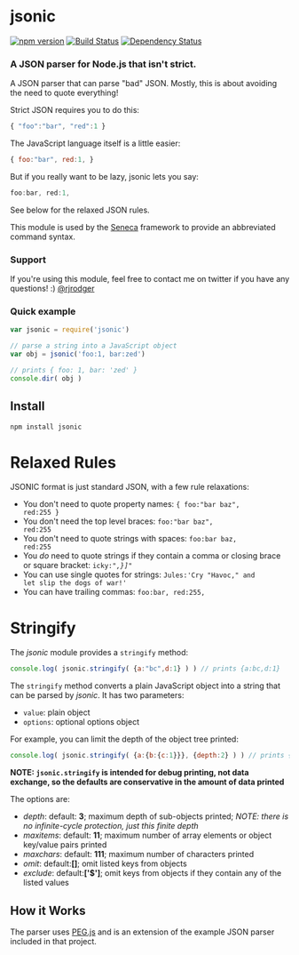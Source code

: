 # jsonic

[![npm version][npm-badge]][npm-url]
[![Build Status][travis-badge]][travis-url]
[![Dependency Status][david-badge]][david-url]


### A JSON parser for Node.js that isn't strict.


A JSON parser that can parse "bad" JSON. Mostly, this is about
avoiding the need to quote everything!

Strict JSON requires you to do this:

```JavaScript
{ "foo":"bar", "red":1 }
```

The JavaScript language itself is a little easier:

```JavaScript
{ foo:"bar", red:1, }
```

But if you really want to be lazy, jsonic lets you say:

```JavaScript
foo:bar, red:1,
```

See below for the relaxed JSON rules.



This module is used by the [Seneca](http://senecajs.org) framework to
provide an abbreviated command syntax.

### Support

If you're using this module, feel free to contact me on twitter if you have any questions! :) [@rjrodger](http://twitter.com/rjrodger)

### Quick example

```JavaScript
var jsonic = require('jsonic')

// parse a string into a JavaScript object
var obj = jsonic('foo:1, bar:zed')

// prints { foo: 1, bar: 'zed' }
console.dir( obj )

```

## Install

```sh
npm install jsonic
```


# Relaxed Rules

JSONIC format is just standard JSON, with a few rule relaxations:

   * You don't need to quote property names: <code>{ foo:"bar baz", red:255 }</code>
   * You don't need the top level braces: <code>foo:"bar baz", red:255</code>
   * You don't need to quote strings with spaces: <code>foo:bar baz, red:255</code>
   * You _do_ need to quote strings if they contain a comma or closing brace or square bracket: <code>icky:"_,}]_"</code>
   * You can use single quotes for strings: <code>Jules:'Cry "Havoc," and let slip the dogs of war!'</code>
   * You can have trailing commas: <code>foo:bar, red:255, </code>


# Stringify

The _jsonic_ module provides a `stringify` method:

``` js
console.log( jsonic.stringify( {a:"bc",d:1} ) ) // prints {a:bc,d:1} 
```

The `stringify` method converts a plain JavaScript object into a
string that can be parsed by _jsonic_. It has two parameters:

   * `value`: plain object
   * `options`: optional options object

For example, you can limit the depth of the object tree printed:

``` js
console.log( jsonic.stringify( {a:{b:{c:1}}}, {depth:2} ) ) // prints {a:{b:{}}} 
```

__NOTE: `jsonic.stringify` is intended for debug printing, not data exchange, so the defaults are conservative in the amount of data printed__

The options are:

   * _depth_:    default: __3__; maximum depth of sub-objects printed; _NOTE: there is no infinite-cycle protection, just this finite depth_
   * _maxitems_: default: __11__; maximum number of array elements or object key/value pairs printed
   * _maxchars_: default: __111__; maximum number of characters printed
   * _omit_: default:__[]__; omit listed keys from objects
   * _exclude_: default:__['$']__; omit keys from objects if they contain any of the listed values


## How it Works

The parser uses [PEG.js](http://pegjs.majda.cz/) and is an extension of the example JSON parser included in that project.

[npm-badge]: https://badge.fury.io/js/jsonic.svg
[npm-url]: https://badge.fury.io/js/jsonic
[travis-badge]: https://api.travis-ci.org/rjrodger/jsonic.svg
[travis-url]: https://travis-ci.org/rjrodger/jsonic
[david-badge]: https://david-dm.org/rjrodger/jsonic.svg
[david-url]: https://david-dm.org/rjrodger/jsonic

